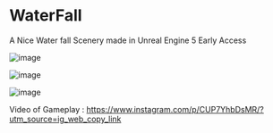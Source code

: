 # WaterFall

A Nice Water fall Scenery made in Unreal Engine 5 Early Access

![image](https://user-images.githubusercontent.com/65004578/134775041-f4d1a867-ca1b-42ec-9b14-9b24f6051671.png)

![image](https://user-images.githubusercontent.com/65004578/134774964-52815bd1-a241-411e-8456-20e925c0ba24.png)

![image](https://user-images.githubusercontent.com/65004578/134774979-fa4a44d2-ca13-47f8-8ba9-6aab89cadc1f.png)

Video of Gameplay : https://www.instagram.com/p/CUP7YhbDsMR/?utm_source=ig_web_copy_link

